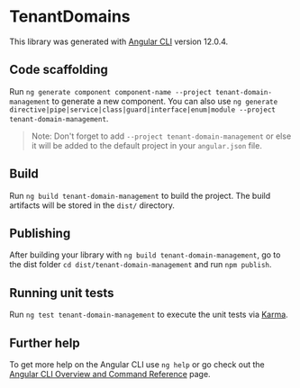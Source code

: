 # TenantDomains

This library was generated with [Angular CLI](https://github.com/angular/angular-cli) version 12.0.4.

## Code scaffolding

Run `ng generate component component-name --project tenant-domain-management` to generate a new component. You can also use `ng generate directive|pipe|service|class|guard|interface|enum|module --project tenant-domain-management`.
> Note: Don't forget to add `--project tenant-domain-management` or else it will be added to the default project in your `angular.json` file. 

## Build

Run `ng build tenant-domain-management` to build the project. The build artifacts will be stored in the `dist/` directory.

## Publishing

After building your library with `ng build tenant-domain-management`, go to the dist folder `cd dist/tenant-domain-management` and run `npm publish`.

## Running unit tests

Run `ng test tenant-domain-management` to execute the unit tests via [Karma](https://karma-runner.github.io).

## Further help

To get more help on the Angular CLI use `ng help` or go check out the [Angular CLI Overview and Command Reference](https://angular.io/cli) page.
